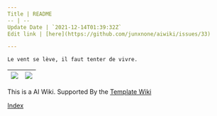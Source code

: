 ```yaml
---
Title | README
-- | --
Update Date | `2021-12-14T01:39:32Z`
Edit link | [here](https://github.com/junxnone/aiwiki/issues/33)

---
```

`Le vent se lève, ‌‍‍‌‍​‌‌‍​‍‌‌‌‌​‌‌‍‍‍​‌‍‍‍‍​‌‍‍‍‍​‌‍‍‌‍​‌‌‍​‍‍‌‌‌​‌‌‍‍‍​‌‌‌‍‍​‌‍‍‍‍​‌‍‍‌‍​‌‌‍​‌‌‌‌‍​‌‌‍‌​‍‌‌‌‌​‍‍‍‍‍​‍‍‍​‍‌​‌​‌‌‌​‌‌‌‌​‌‌‍il faut tenter de vivre.`

[![](https://img.shields.io/badge/%2B-Create%20New%20Item-brightgreen)](https://github.com/junxnone/aiwiki/issues/new) | [![](https://img.shields.io/badge/%2B-Edit%20Sidebar-brightgreen)](https://github.com/junxnone/aiwiki/issues/2)
-- | --

This is a AI Wiki. Supported By the [Template Wiki](https://junxnone.github.io/twiki/#/)



[Index](_sidebar.md ':include')
